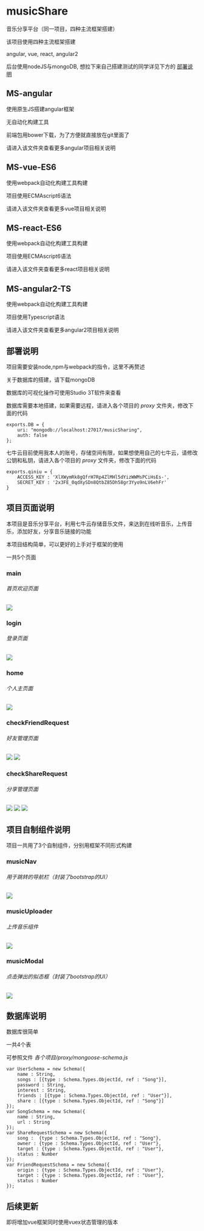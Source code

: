# musicShare
音乐分享平台（同一项目，四种主流框架搭建）

该项目使用四种主流框架搭建

angular, vue, react, angular2

后台使用nodeJS与mongoDB, 想拉下来自己搭建测试的同学详见下方的 [部署说明](#deploy)

## MS-angular
使用原生JS搭建angular框架

无自动化构建工具

前端包用bower下载，为了方便就直接放在git里面了

请进入该文件夹查看更多angular项目相关说明

## MS-vue-ES6
使用webpack自动化构建工具构建

项目使用ECMAscript6语法

请进入该文件夹查看更多vue项目相关说明

## MS-react-ES6
使用webpack自动化构建工具构建

项目使用ECMAscript6语法

请进入该文件夹查看更多react项目相关说明

## MS-angular2-TS
使用webpack自动化构建工具构建

项目使用Typescript语法

请进入该文件夹查看更多angular2项目相关说明

## <span id="deploy">部署说明</span>

项目需要安装node,npm与webpack的指令，这里不再赘述

关于数据库的搭建，请下载mongoDB

数据库的可视化操作可使用Studio 3T软件来查看

数据库需要本地搭建，如果需要远程，请进入各个项目的 *proxy* 文件夹，修改下面的代码

    exports.DB = {
	    uri: "mongodb://localhost:27017/musicSharing",
	    auth: false
	};

七牛云目前使用我本人的账号，存储空间有限，如果想使用自己的七牛云，请修改公钥和私钥，请进入各个项目的 *proxy* 文件夹，修改下面的代码

	exports.qiniu = {
		ACCESS_KEY : 'XlXWymRk8gQfrH7Rp4ZlMHl5dYizWWMsPCiHsEs-', 
		SECRET_KEY : '2x3FE_0qdXySDn8QtbZ85Dh58gr3Yyo9nLV6ehFr'
	}

## 项目页面说明
本项目是音乐分享平台，利用七牛云存储音乐文件，来达到在线听音乐，上传音乐，添加好友，分享音乐链接的功能

本项目结构简单，可以更好的上手对于框架的使用

一共5个页面

### main
###### 首页欢迎页面
![](doc/main_page.png) 

### login
###### 登录页面
![](doc/login_page.png) 

### home
###### 个人主页面
![](doc/home_page.png) 

### checkFriendRequest
###### 好友管理页面
![](doc/checkFriendRequest_page.png) 
![](doc/checkFriendRequest2_page.png) 

### checkShareRequest
###### 分享管理页面
![](doc/checkShareRequest_page.png) 
![](doc/checkShareRequest2_page.png) 
![](doc/checkShareRequest3_page.png) 

## 项目自制组件说明
项目一共用了3个自制组件，分别用框架不同形式构建

### musicNav
###### 用于跳转的导航栏（封装了bootstrap的UI）
![](doc/musicNav_component.png) 

### musicUploader
###### 上传音乐组件
![](doc/musicUploader_component.png) 

### musicModal
###### 点击弹出的拟态框（封装了bootstrap的UI）
![](doc/checkShareRequest2_page.png) 

## 数据库说明
数据库很简单

一共4个表

可参照文件 _各个项目/proxy/mongoose-schema.js_ 

	var UserSchema = new Schema({
		name : String, 
		songs : [{type : Schema.Types.ObjectId, ref : "Song"}], 
		password : String, 
		interest : String, 
		friends : [{type : Schema.Types.ObjectId, ref : "User"}], 
		share : [{type : Schema.Types.ObjectId, ref : "Song"}]
	});
	var SongSchema = new Schema({
		name : String, 
		url : String
	});
	var ShareRequestSchema = new Schema({
		song :  {type : Schema.Types.ObjectId, ref : "Song"}, 
		owner : {type : Schema.Types.ObjectId, ref : "User"}, 
		target : {type : Schema.Types.ObjectId, ref : "User"}, 
		status : Number
	});
	var FriendRequestSchema = new Schema({
		origin : {type : Schema.Types.ObjectId, ref : "User"}, 
		target : {type : Schema.Types.ObjectId, ref : "User"}, 
	    status : Number
	});

## 后续更新
即将增加vue框架同时使用vuex状态管理的版本

